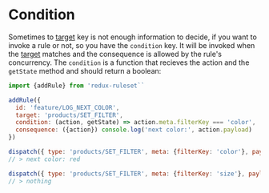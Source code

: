 # Condition

Sometimes to [target](./target.md) key is not enough information to decide, if you want to invoke a rule or not, so you have the `condition` key. It will be invoked when the [target](./target.md) matches and the consequence is allowed by the rule's concurrency. The `condition` is a function that recieves the action and the `getState` method and should return a boolean:



```javascript
import {addRule} from 'redux-ruleset``

addRule({
  id: 'feature/LOG_NEXT_COLOR',
  target: 'products/SET_FILTER',
  condition: (action, getState) => action.meta.filterKey === 'color',
  consequence: ({action}) console.log('next color:', action.payload)
})

dispatch({ type: 'products/SET_FILTER', meta: {filterKey: 'color'}, payload: 'red' })
// > next color: red

dispatch({ type: 'products/SET_FILTER', meta: {filterKey: 'size'}, payload: '30' })
// > nothing
```